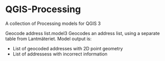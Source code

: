 # QGIS-Processing
A collection of Processing models for QGIS 3

Geocode address list.model3
Geocodes an address list, using a separate table from Lantmäteriet. Model output is:
- List of geocoded addresses with 2D point geometry
- List of addressess with incorrect information
